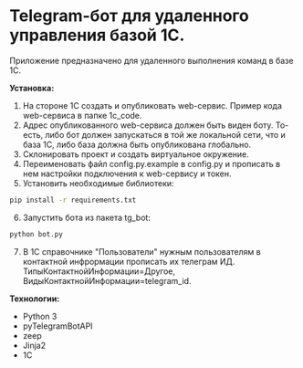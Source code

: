 # Telegram-бот для удаленного управления базой 1С.

Приложение предназначено для удаленного выполнения команд в базе 1С.

**Установка:**
1. На стороне 1С создать и опубликовать web-сервис. Пример кода web-сервиса в папке 1c_code.
2. Адрес опубликованного web-сервиса должен быть виден боту. То-есть, либо бот должен запускаться в той же локальной
сети, что и база 1С, либо база должна быть опубликована глобально.  
3. Склонировать проект и создать виртуальное окружение.
4. Переименовать файл config.py.example в config.py и прописать в нем настройки подключения к web-сервису и токен.
5. Установить необходимые библиотеки:

```bash
pip install -r requirements.txt
```
6. Запустить бота из пакета tg_bot:

```bash
python bot.py 
```

7. В 1С справочнике "Пользователи" нужным пользователям в контактной инфрормации прописать их телеграм ИД.
ТипыКонтактнойИнформации=Другое, ВидыКонтактнойИнформации=telegram_id.

**Технологии:**
- Python 3
- pyTelegramBotAPI
- zeep
- Jinja2
- 1С